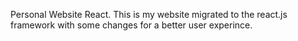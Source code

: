 Personal Website React. This is my website migrated to the react.js framework with some changes for a better user experince.
